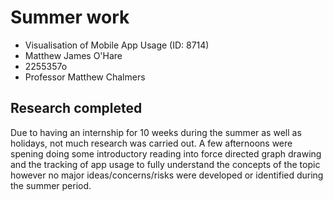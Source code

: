 # Summer work

* Visualisation of Mobile App Usage (ID: 8714)
* Matthew James O'Hare
* 2255357o
* Professor Matthew Chalmers

## Research completed
Due to having an internship for 10 weeks during the summer as well as holidays, not much research was carried out. A few afternoons were spening doing some introductory reading into force directed graph drawing and the tracking of app usage to fully understand the concepts of the topic however no major ideas/concerns/risks were developed or identified during the summer period.




